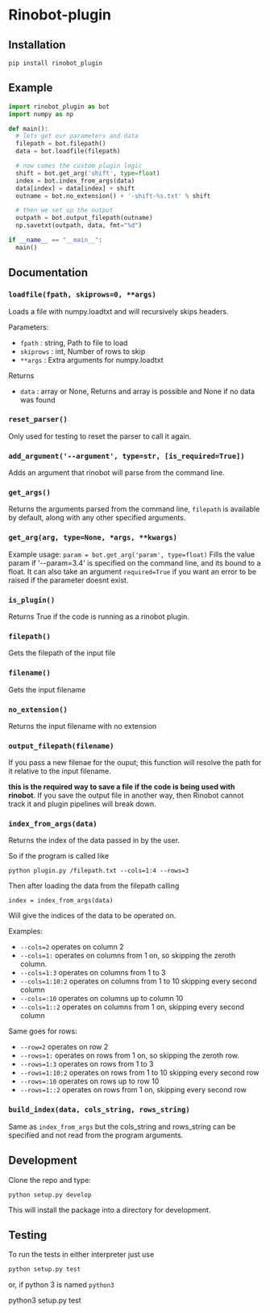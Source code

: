 # Rinobot-plugin

## Installation

`pip install rinobot_plugin`

## Example

```python
import rinobot_plugin as bot
import numpy as np

def main():
  # lets get our parameters and data
  filepath = bot.filepath()
  data = bot.loadfile(filepath)

  # now comes the custom plugin logic
  shift = bot.get_arg('shift', type=float)
  index = bot.index_from_args(data)
  data[index] = data[index] + shift
  outname = bot.no_extension() + '-shift-%s.txt' % shift

  # then we set up the output
  outpath = bot.output_filepath(outname)
  np.savetxt(outpath, data, fmt="%d")

if __name__ == "__main__":
  main()
```

## Documentation

### `loadfile(fpath, skiprows=0, **args)`

Loads a file with numpy.loadtxt and will recursively skips headers.

Parameters:

- `fpath` : string, Path to file to load
- `skiprows` : int, Number of rows to skip
- `**args` : Extra arguments for numpy.loadtxt

Returns

- `data` : array or None, Returns and array is possible and None if no data was found

### `reset_parser()`

Only used for testing to reset the parser to call it again.

### `add_argument('--argument', type=str, [is_required=True])`

Adds an argument that rinobot will parse from the command line.

### `get_args()`

Returns the arguments parsed from the command line, `filepath` is available
by default, along with any other specified arguments.

### `get_arg(arg, type=None, *args, **kwargs)`

Example usage: `param = bot.get_arg('param', type=float)` Fills the value param
if '--param=3.4' is specified on the command line, and its bound to a  float. It
can also take an argument `required=True` if you want an error to be raised  if
the parameter doesnt exist.

### `is_plugin()`

Returns True if the code is running as a rinobot plugin.

### `filepath()`

Gets the filepath of the input file

### `filename()`

Gets the input filename

### `no_extension()`

Returns the input filename with no extension

### `output_filepath(filename)`

If you pass a new filenae for the ouput; this function will resolve the path for it
relative to the input filename.

**this is the required way to save a file if the code is being used with rinobot**.
If you save the output file in another way, then Rinobot cannot track it and plugin
pipelines will break down.

### `index_from_args(data)`

Returns the index of the data passed in by the user.

So if the program is called like

`python plugin.py /filepath.txt --cols=1:4 --rows=3`

Then after loading the data from the filepath calling

```
index = index_from_args(data)
```

Will give the indices of the data to be operated on.

Examples:
- `--cols=2` operates on column 2
- `--cols=1:` operates on columns from 1 on, so skipping the zeroth column.
- `--cols=1:3` operates on columns from 1 to 3
- `--cols=1:10:2` operates on columns from 1 to 10 skipping every second column
- `--cols=:10` operates on columns up to column 10
- `--cols=1::2` operates on columns from 1 on, skipping every second column

Same goes for rows:
- `--row=2` operates on row 2
- `--rows=1:` operates on rows from 1 on, so skipping the zeroth row.
- `--rows=1:3` operates on rows from 1 to 3
- `--rows=1:10:2` operates on rows from 1 to 10 skipping every second row
- `--rows=:10` operates on rows up to row 10
- `--rows=1::2` operates on rows from 1 on, skipping every second row


### `build_index(data, cols_string, rows_string)`

Same as `index_from_args` but the cols_string and rows_string can be specified
and not read from the program arguments.

## Development

Clone the repo and type:

`python setup.py develop`

This will install the package into a directory for development.

## Testing

To run the tests in either interpreter just use

```python
python setup.py test
```

or, if python 3 is named `python3`

python3 setup.py test
